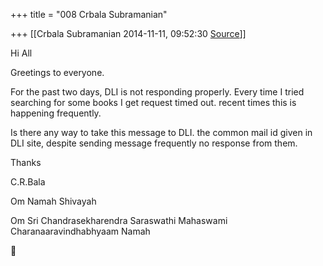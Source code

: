 +++
title = "008 Crbala Subramanian"

+++
[[Crbala Subramanian	2014-11-11, 09:52:30 [Source](https://groups.google.com/g/samskrita/c/z1YkAzFqdSM)]]



Hi All

  

Greetings to everyone.

  

For the past two days, DLI is not responding properly. Every time I tried searching for some books I get request timed out. recent times this is happening frequently.

  

Is there any way to take this message to DLI. the common mail id given in DLI site, despite sending message frequently no response from them.

  

Thanks

C.R.Bala

  

Om Namah Shivayah

  

Om Sri Chandrasekharendra Saraswathi Mahaswami Charanaaravindhabhyaam Namah



